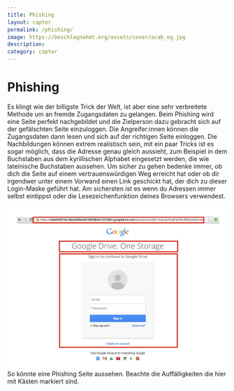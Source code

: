 ```yaml
---
title: Phishing
layout: capter
permalink: /phishing/
image: https://beschlagnahmt.org/assets/cover/acab_og.jpg
description: 
category: capter
---
```

# Phishing
Es klingt wie der billigste Trick der Welt, ist aber eine sehr verbreitete Methode um an fremde Zugangsdaten zu gelangen.
Beim Phishing wird eine Seite perfekt nachgebildet und die Zielperson dazu gebracht sich auf der gefälschten Seite einzuloggen.
Die Angreifer:innen können die Zugangsdaten dann lesen und sich auf der richtigen Seite einloggen. Die Nachbildungen können extrem realistisch sein, mit ein paar Tricks ist es sogar möglich, dass die Adresse genau gleich aussieht, zum Beispiel in dem Buchstaben aus dem kyrillischen Alphabet eingesetzt werden, die wie lateinische Buchstaben aussehen.
Um sicher zu gehen bedenke immer, ob dich die Seite auf einem vertrauenswürdigen Weg erreicht hat oder ob dir irgendwer unter einem Vorwand einen Link geschickt hat, der dich zu dieser Login-Maske geführt hat.
Am sichersten ist es wenn du Adressen immer selbst eintippst oder die Lesezeichenfunktion deines Browsers verwendest.

![](../assets/posts/phishing.jpg)
So könnte eine Phishing Seite aussehen. Beachte die Auffälligkeiten die hier mit Kästen markiert sind.
